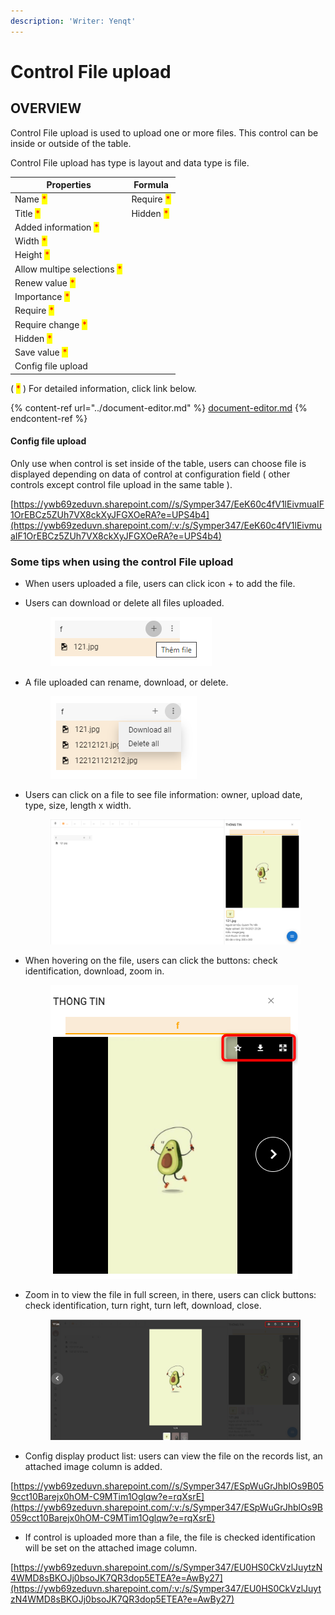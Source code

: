 ```yaml
---
description: 'Writer: Yenqt'
---
```


# Control File upload

## OVERVIEW

Control File upload is used to upload one or more files. This control can be inside or outside of the table.

Control File upload has type is layout and data type is file.

| Properties                                                  | Formula                                    |
| ----------------------------------------------------------- | ------------------------------------------ |
| Name <mark style="color:red;">\*</mark>                     | Require <mark style="color:red;">\*</mark> |
| Title <mark style="color:red;">\*</mark>                    | Hidden <mark style="color:red;">\*</mark>  |
| Added information <mark style="color:red;">\*</mark>        |                                            |
| Width <mark style="color:red;">\*</mark>                    |                                            |
| Height <mark style="color:red;">\*</mark>                   |                                            |
| Allow multipe selections <mark style="color:red;">\*</mark> |                                            |
| Renew value <mark style="color:red;">\*</mark>              |                                            |
| Importance <mark style="color:red;">\*</mark>               |                                            |
| Require <mark style="color:red;">\*</mark>                  |                                            |
| Require change <mark style="color:red;">\*</mark>           |                                            |
| Hidden <mark style="color:red;">\*</mark>                   |                                            |
| Save value <mark style="color:red;">\*</mark>               |                                            |
| Config file upload                                          |                                            |

( <mark style="color:red;">\*</mark> ) For detailed information, click link below.

{% content-ref url="../document-editor.md" %}
[document-editor.md](../document-editor.md)
{% endcontent-ref %}

#### Config file upload

Only use when control is set inside of the table, users can choose file is displayed depending on data of control at configuration field ( other controls except control file upload in the same table ).

[https://ywb69zeduvn.sharepoint.com//s/Symper347/EeK60c4fV1lEivmuaIF1OrEBCz5ZUh7VX8ckXyJFGXOeRA?e=UPS4b4](https://ywb69zeduvn.sharepoint.com/:v:/s/Symper347/EeK60c4fV1lEivmuaIF1OrEBCz5ZUh7VX8ckXyJFGXOeRA?e=UPS4b4)

### Some tips when using the control File upload

* When users uploaded a file, users can click icon + to add the file.
*   Users can download or delete all files uploaded.

    <figure><img src="../../../.gitbook/assets/image (81).png" alt=""><figcaption></figcaption></figure>
*   A file uploaded can rename, download, or delete.

    <figure><img src="../../../.gitbook/assets/image (62).png" alt=""><figcaption></figcaption></figure>
*   Users can click on a file to see file information: owner, upload date, type, size, length x width.

    <figure><img src="../../../.gitbook/assets/image (88).png" alt=""><figcaption></figcaption></figure>
*   When hovering on the file, users can click the buttons: check identification, download, zoom in.

    <figure><img src="../../../.gitbook/assets/image (92).png" alt=""><figcaption></figcaption></figure>
*   Zoom in to view the file in full screen, in there, users can click buttons: check identification, turn right, turn left, download, close.

    <figure><img src="../../../.gitbook/assets/image (3) (3).png" alt=""><figcaption></figcaption></figure>
* Config display product list: users can view the file on the records list, an attached image column is added.

[https://ywb69zeduvn.sharepoint.com//s/Symper347/ESpWuGrJhblOs9B059cct10Barejx0hOM-C9MTim1Oglqw?e=rqXsrE](https://ywb69zeduvn.sharepoint.com/:v:/s/Symper347/ESpWuGrJhblOs9B059cct10Barejx0hOM-C9MTim1Oglqw?e=rqXsrE)

* If control is uploaded more than a file, the file is checked identification will be set on the attached image column.

[https://ywb69zeduvn.sharepoint.com//s/Symper347/EU0HS0CkVzlJuytzN4WMD8sBKOJj0bsoJK7QR3dop5ETEA?e=AwBy27](https://ywb69zeduvn.sharepoint.com/:v:/s/Symper347/EU0HS0CkVzlJuytzN4WMD8sBKOJj0bsoJK7QR3dop5ETEA?e=AwBy27)

